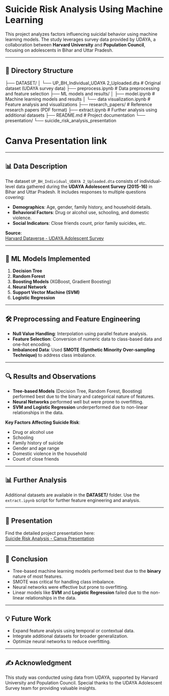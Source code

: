 # Suicide Risk Analysis Using Machine Learning

This project analyzes factors influencing suicidal behavior using machine learning models. The study leverages survey data provided by UDAYA, a collaboration between **Harvard University** and **Population Council**, focusing on adolescents in Bihar and Uttar Pradesh.

---

## 📁 **Directory Structure**

├── DATASET/ │ └── UP_BH_Individual_UDAYA 2_Uploaded.dta # Original dataset (UDAYA survey data) ├── preprocess.ipynb # Data preprocessing and feature selection ├── ML models and results/ │ ├── model.ipynb # Machine learning models and results │ └── data visualization.ipynb # Feature analysis and visualizations ├── research_papers/ # Reference research papers (PDF format) ├── extract.ipynb # Further analysis using additional datasets ├── README.md # Project documentation └── presentation/
└── suicide_risk_analysis_presentation

# Canva Presentation link

---

## 📊 **Data Description**

The dataset `UP_BH_Individual_UDAYA 2_Uploaded.dta` consists of individual-level data gathered during the **UDAYA Adolescent Survey (2015-16)** in Bihar and Uttar Pradesh. It includes responses to multiple questions covering:

- **Demographics**: Age, gender, family history, and household details.
- **Behavioral Factors**: Drug or alcohol use, schooling, and domestic violence.
- **Social Indicators**: Close friends count, prior family suicides, etc.

**Source**:  
[Harvard Dataverse - UDAYA Adolescent Survey](https://dataverse.harvard.edu/dataset.xhtml)

---

## 🚀 **ML Models Implemented**

1. **Decision Tree**
2. **Random Forest**
3. **Boosting Models** (XGBoost, Gradient Boosting)
4. **Neural Network**
5. **Support Vector Machine (SVM)**
6. **Logistic Regression**

---

## 🛠 **Preprocessing and Feature Engineering**

- **Null Value Handling**: Interpolation using parallel feature analysis.
- **Feature Selection**: Conversion of numeric data to class-based data and one-hot encoding.
- **Imbalanced Data**: Used **SMOTE (Synthetic Minority Over-sampling Technique)** to address class imbalance.

---

## 🔍 **Results and Observations**

- **Tree-based Models** (Decision Tree, Random Forest, Boosting) performed best due to the binary and categorical nature of features.
- **Neural Networks** performed well but were prone to overfitting.
- **SVM and Logistic Regression** underperformed due to non-linear relationships in the data.

**Key Factors Affecting Suicide Risk**:

- Drug or alcohol use
- Schooling
- Family history of suicide
- Gender and age range
- Domestic violence in the household
- Count of close friends

---

## 📊 **Further Analysis**

Additional datasets are available in the **DATASET/** folder. Use the `extract.ipynb` script for further feature engineering and analysis.

---

## 🎥 **Presentation**

Find the detailed project presentation here:  
[Suicide Risk Analysis - Canva Presentation](https://www.canva.com/design/DAGYJMrpuAA/jl86V1kwpe1c8wpasxmU1g/edit?utm_content=DAGYJMrpuAA&utm_campaign=designshare&utm_medium=link2&utm_source=sharebutton)

---

## 📌 **Conclusion**

- Tree-based machine learning models performed best due to the **binary** nature of most features.
- SMOTE was critical for handling class imbalance.
- Neural networks were effective but prone to overfitting.
- Linear models like **SVM** and **Logistic Regression** failed due to the non-linear relationships in the data.

---

## 💡 **Future Work**

- Expand feature analysis using temporal or contextual data.
- Integrate additional datasets for broader generalization.
- Optimize neural networks to reduce overfitting.

---

## ✍️ **Acknowledgment**

This study was conducted using data from UDAYA, supported by Harvard University and Population Council. Special thanks to the UDAYA Adolescent Survey team for providing valuable insights.
